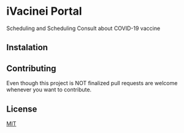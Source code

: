 # iVacinei Portal

Scheduling and Scheduling Consult about COVID-19 vaccine

## Instalation

## Contributing

Even though this project is NOT finalized pull requests are welcome whenever you want to contribute.

## License

[MIT](https://choosealicense.com/licenses/mit/)
